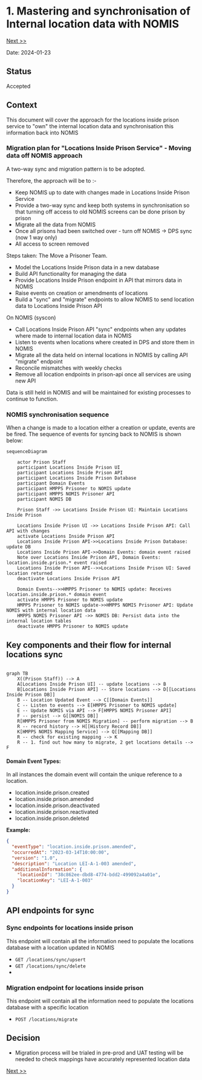 # 1. Mastering and synchronisation of Internal location data with NOMIS

[Next >>](0004-location-db-design.md)


Date: 2024-01-23

## Status

Accepted

## Context

This document will cover the approach for the locations inside prison service to "own" the internal location data and synchronisation this information back into NOMIS

### Migration plan for "Locations Inside Prison Service" - Moving data off NOMIS approach
A two-way sync and migration pattern is to be adopted.

Therefore, the approach will be to :-
- Keep NOMIS up to date with changes made in Locations Inside Prison Service
- Provide a two-way sync and keep both systems in synchronisation so that turning off access to old NOMIS screens can be done prison by prison
- Migrate all the data from NOMIS
- Once all prisons had been switched over - turn off NOMIS -> DPS sync (now 1 way only)
- All access to screen removed

Steps taken:
The Move a Prisoner Team.
- Model the Locations Inside Prison data in a new database 
- Build API functionality for managing the data 
- Provide Locations Inside Prison endpoint in API that mirrors data in NOMIS
- Raise events on creation or amendments of locations
- Build a "sync" and "migrate" endpoints to allow NOMIS to send location data to Locations Inside Prison API

On NOMIS (syscon)
- Call Locations Inside Prison API "sync" endpoints when any updates where made to internal location data in NOMIS
- Listen to events when locations where created in DPS and store them in NOMIS
- Migrate all the data held on internal locations in NOMIS by calling API "migrate" endpoint
- Reconcile mismatches with weekly checks
- Remove all location endpoints in prison-api once all services are using new API

Data is still held in NOMIS and will be maintained for existing processes to continue to function.

### NOMIS synchronisation sequence
When a change is made to a location either a creation or update, events are be fired. The sequence of events for syncing back to NOMIS is shown below:

```mermaid
sequenceDiagram

    actor Prison Staff
    participant Locations Inside Prison UI
    participant Locations Inside Prison API
    participant Locations Inside Prison Database
    participant Domain Events
    participant HMPPS Prisoner to NOMIS update
    participant HMPPS NOMIS Prisoner API
    participant NOMIS DB

    Prison Staff ->> Locations Inside Prison UI: Maintain Locations Inside Prison

    Locations Inside Prison UI ->> Locations Inside Prison API: Call API with changes
    activate Locations Inside Prison API
    Locations Inside Prison API->>Locations Inside Prison Database: update DB
    Locations Inside Prison API->>Domain Events: domain event raised
    Note over Locations Inside Prison API, Domain Events: location.inside.prison.* event raised
    Locations Inside Prison API-->>Locations Inside Prison UI: Saved location returned
    deactivate Locations Inside Prison API
    
    Domain Events-->>HMPPS Prisoner to NOMIS update: Receives location.inside.prison.* domain event
    activate HMPPS Prisoner to NOMIS update
    HMPPS Prisoner to NOMIS update->>HMPPS NOMIS Prisoner API: Update NOMIS with internal location data
    HMPPS NOMIS Prisoner API ->> NOMIS DB: Persist data into the internal location tables
    deactivate HMPPS Prisoner to NOMIS update

```

## Key components and their flow for internal locations sync
```mermaid
    
graph TB
    X((Prison Staff)) --> A
    A[Locations Inside Prison UI] -- update locations --> B
    B[Locations Inside Prison API] -- Store locations --> D[[Locations Inside Prison DB]]
    B -- Location Updated Event --> C[[Domain Events]]
    C -- Listen to events --> E[HMPPS Prisoner to NOMIS update]
    E -- Update NOMIS via API --> F[HMPPS NOMIS Prisoner API]
    F -- persist --> G[[NOMIS DB]]
    R[HMPPS Prisoner from NOMIS Migration] -- perform migration --> B
    R -- record history --> H[[History Record DB]]
    K[HMPPS NOMIS Mapping Service] --> Q[[Mapping DB]]
    R -- check for existing mapping --> K
    R -- 1. find out how many to migrate, 2 get locations details --> F
```


#### Domain Event Types:
In all instances the domain event will contain the unique reference to a location.
- location.inside.prison.created 
- location.inside.prison.amended
- location.inside.prison.deactivated
- location.inside.prison.reactivated
- location.inside.prison.deleted

**Example:**
```json
{
  "eventType": "location.inside.prison.amended",
  "occurredAt": "2023-03-14T10:00:00",
  "version": "1.0",
  "description": "Location LEI-A-1-003 amended",
  "additionalInformation": {
    "locationId": "38c862ee-dbd8-4774-bdd2-499092a4a01e",
    "locationKey": "LEI-A-1-003"
  }
}
```


## API endpoints for sync

### Sync endpoints for locations inside prison
This endpoint will contain all the information need to populate the locations database with a location updated in NOMIS
- `GET /locations/sync/upsert`
- `GET /locations/sync/delete`
- 
### Migration endpoint for locations inside prison
This endpoint will contain all the information need to populate the locations database with a specific location
- `POST /locations/migrate`


## Decision
- Migration process will be trialed in pre-prod and UAT testing will be needed to check mappings have accurately represented location data



[Next >>](0004-location-db-design.md)
